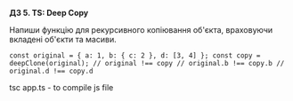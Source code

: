 ****ДЗ 5. TS: Deep Copy****

Напиши функцію для рекурсивного копіювання об'єкта, враховуючи вкладені об'єкти та масиви.

`const original = { a: 1, b: { c: 2 }, d: [3, 4] };
const copy = deepClone(original);
// original !== copy
// original.b !== copy.b
// original.d !== copy.d`

tsc app.ts - to compile js file